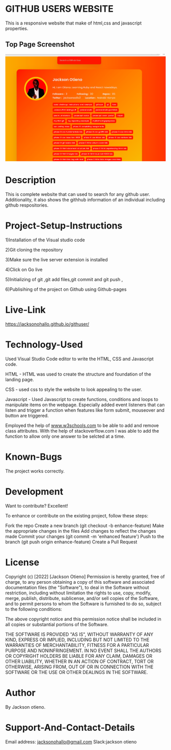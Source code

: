 

  # GITHUB USERS WEBSITE
  This is a responsive website that make of html,css and javascript properties.
  ## Top Page Screenshot
  
  ![image](./assets/images/projectscreenshot.png)
  # Description 

This is complete website that can used to search for any github user. Additionality, it also shows the githhub information of an individual including github respositories.


# Project-Setup-Instructions
1)Installation of the Visual studio code

 2)Git cloning the repository 

 3)Make sure the live server extension is installed 

 4)Click on Go live 

 5)Initializing of git ,git add files,git commit and git push , 
 
 6)Publisihing of the project on Github using Github-pages


 # Live-Link
https://jacksonohallo.github.io/githuser/


# Technology-Used


Used Visual Studio Code editor to write the HTML, CSS and Javascript code.

HTML - HTML was used to create the structure and foundation of the landing page.

CSS - used css to style the website to look appealing to the user.

Javascript - Used Javascript to create functions, conditions and loops to manipulate items on the webpage. Especially added event listeners that can listen and trigger a function when features like form submit, mouseover and button are triggered.

Employed the help of www.w3schools.com to be able to add and remove class attributes. With the help of stackoverflow.com I was able to add the function to allow only one answer to be selcted at a time.

# Known-Bugs

The project works correctly.

# Development
Want to contribute? Excellent!

To enhance or contribute on the existing project, follow these steps:

Fork the repo
Create a new branch (git checkout -b enhance-feature)
Make the appropriate changes in the files
Add changes to reflect the changes made
Commit your changes (git commit -m 'enhanced feature')
Push to the branch (git push origin enhance-feature)
Create a Pull Request
# License
Copyright (c) [2022] [Jackson Otieno] Permission is hereby granted, free of charge, to any person obtaining a copy of this software and associated documentation files (the "Software"), to deal in the Software without restriction, including without limitation the rights to use, copy, modify, merge, publish, distribute, sublicense, and/or sell copies of the Software, and to permit persons to whom the Software is furnished to do so, subject to the following conditions:

The above copyright notice and this permission notice shall be included in all copies or substantial portions of the Software.

THE SOFTWARE IS PROVIDED "AS IS", WITHOUT WARRANTY OF ANY KIND, EXPRESS OR IMPLIED, INCLUDING BUT NOT LIMITED TO THE WARRANTIES OF MERCHANTABILITY, FITNESS FOR A PARTICULAR PURPOSE AND NONINFRINGEMENT. IN NO EVENT SHALL THE AUTHORS OR COPYRIGHT HOLDERS BE LIABLE FOR ANY CLAIM, DAMAGES OR OTHER LIABILITY, WHETHER IN AN ACTION OF CONTRACT, TORT OR OTHERWISE, ARISING FROM, OUT OF OR IN CONNECTION WITH THE SOFTWARE OR THE USE OR OTHER DEALINGS IN THE SOFTWARE.

# Author
By Jackson otieno.

# Support-And-Contact-Details
Email address: jacksonohallo@gmail.com Slack:jackson otieno
